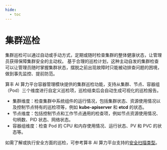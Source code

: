 ```yaml
---
hide:
  - toc
---
```


# 集群巡检

集群巡检可以通过自动或手动方式，定期或随时检查集群的整体健康状态，让管理员获得保障集群安全的主动权。
基于合理的巡检计划，这种主动自发的集群检查可以让管理员随时掌握集群状态，摆脱之前出现故障时只能被动排查问题的困境，做到事先监控、提前防范。

算丰 AI 算力平台容器管理模块提供的集群巡检功能，支持从集群、节点、容器组（Pod）三个维度进行自定义巡检项，巡检结束后会自动生成可视化的巡检报告。

- 集群维度：检查集群中系统组件的运行情况，包括集群状态、资源使用情况以及控制节点特有的巡检项等，例如 __kube-apiserver__ 和 __etcd__ 的状态。
- 节点维度：包括控制节点和工作节点通用的检查项，例如节点资源使用情况、句柄数、PID 状态、网络状态。
- 容器组维度：检查 Pod 的 CPU 和内存使用情况、运行状态、PV 和 PVC 的状态等。

如需了解或执行安全方面的巡检，可参考算丰 AI 算力平台支持的[安全扫描类型](../security/index.md)。
